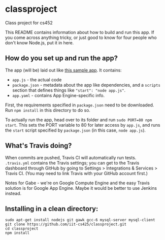 # classproject
Class project for cs452

This README contains information about how to build and run this app.  If you come across anything tricky, or just good to know for four people who don't know Node.js, put it in here.

## How do you set up and run the app?
The app (will be) laid out like [this sample app](https://github.com/GoogleCloudPlatform/nodejs-docs-samples/tree/master/appengine/hello-world).  It contains:
 - `app.js` - the actual code
 - `package.json` - metadata about the app like dependencies, and a `scripts` section that defines things like `"start": "node app.js"`.
 - `app.yaml` - contains App Engine-specific info.

First, the requirements specified in `package.json` need to be downloaded.  Run `npm install` in this directory to do so.

 To actually run the app, head over to its folder and run `sudo PORT=80 npm start`.  This sets the PORT variable to 80 for later access by `app.js`, and runs the `start` script specified by `package.json` (in this case, `node app.js`).

## What's Travis doing?

When commits are pushed, Travis CI will automatically run tests. `.travis.yml` contains the Travis settings; you can get to the Travis dashboard through GitHub by going to Settings > Integrations & Services > Travis CI.  (You may need to link Travis with your GitHub account first.)

Notes for Gabe - we're on Google Compute Engine and the easy Travis solution is for Google App Engine.  Maybe it would be better to use Jenkins instead.

## Installing in a clean directory:

```
sudo apt-get install nodejs git gawk gcc-6 mysql-server mysql-client
git clone https://github.com/iit-cs425/classproject.git
cd classproject
npm install
```